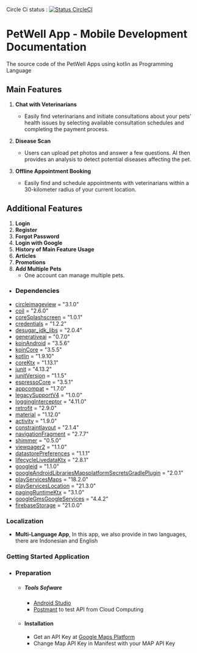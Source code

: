 Circle Ci
status : [![Status CircleCI](https://dl.circleci.com/status-badge/img/gh/ENTS-H108/mobile_development/tree/master.svg?style=svg&circle-token=CCIPRJ_GsZoXqSTQzyMUskJBftp4t_5a48fd08fb56b08f93999ddc9ecebdbceeb530dc)](URL_Tujuan)

# PetWell App - Mobile Development Documentation

The source code of the PetWell Apps using kotlin as Programming
Language

## Main Features

1. **Chat with Veterinarians**
    - Easily find veterinarians and initiate consultations about your pets' health issues by selecting available consultation schedules and completing the payment process.

2. **Disease Scan**
    - Users can upload pet photos and answer a few questions. AI then provides an analysis to detect potential diseases affecting the pet.

3. **Offline Appointment Booking**
    - Easily find and schedule appointments with veterinarians within a 30-kilometer radius of your current location.

## Additional Features

1. **Login**
2. **Register**
3. **Forgot Password**
4. **Login with Google**
5. **History of Main Feature Usage**
6. **Articles**
7. **Promotions**
8. **Add Multiple Pets**
    - One account can manage multiple pets.


- ### Dependencies
- [circleimageview](source) = "3.1.0"
- [coil](source) = "2.6.0"
- [coreSplashscreen](source) = "1.0.1"
- [credentials](source) = "1.2.2"
- [desugar_jdk_libs](source) = "2.0.4"
- [generativeai](source) = "0.7.0"
- [koinAndroid](source) = "3.5.6"
- [koinCore](source) = "3.5.5"
- [kotlin](source) = "1.9.10"
- [coreKtx](source) = "1.13.1"
- [junit](source) = "4.13.2"
- [junitVersion](source) = "1.1.5"
- [espressoCore](source) = "3.5.1"
- [appcompat](source) = "1.7.0"
- [legacySupportV4](source) = "1.0.0"
- [loggingInterceptor](source) = "4.11.0"
- [retrofit](source) = "2.9.0"
- [material](source) = "1.12.0"
- [activity](source) = "1.9.0"
- [constraintlayout](source) = "2.1.4"
- [navigationFragment](source) = "2.7.7"
- [shimmer](source) = "0.5.0"
- [viewpager2](source) = "1.1.0"
- [datastorePreferences](source) = "1.1.1"
- [lifecycleLivedataKtx](source) = "2.8.1"
- [googleid](source) = "1.1.0"
- [googleAndroidLibrariesMapsplatformSecretsGradlePlugin](source) = "2.0.1"
- [playServicesMaps](source) = "18.2.0"
- [playServicesLocation](source) = "21.3.0"
- [pagingRuntimeKtx](source) = "3.1.0"
- [googleGmsGoogleServices](source) = "4.4.2"
- [firebaseStorage](source) = "21.0.0"


### Localization
* **Multi-Language App**, In this app, we also provide in two languages, there are Indonesian
      and English

### Getting Started Application

- ### Preparation
    - ##### Tools Sofware
        - [Android Studio](https://developer.android.com/studio)
        - [Postmant](https://www.postman.com/) to test API from Cloud Computing

    - #### Installation
        - Get an API Key
          at [Google Maps Platform](https://developers.google.com/maps/documentation/android-sdk/get-api-key)
        - Change Map API Key in Manifest with your MAP API Key
    

